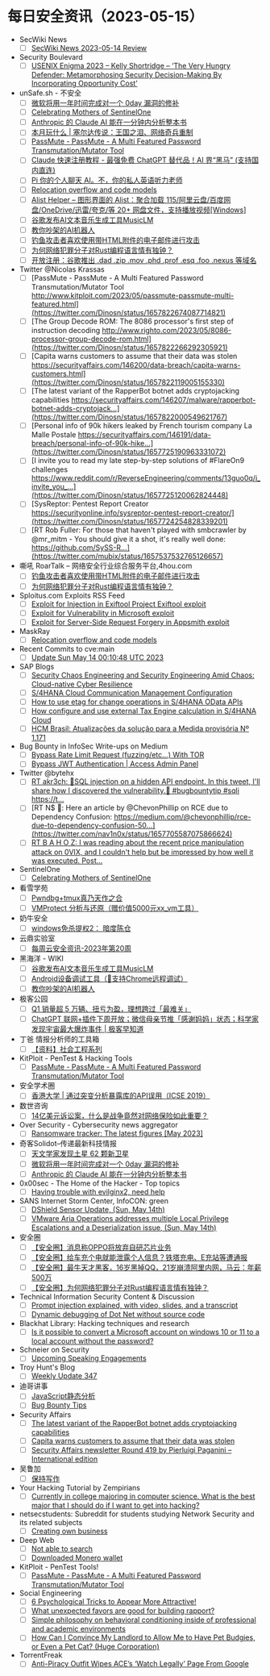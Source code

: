 # 每日安全资讯（2023-05-15）

- SecWiki News
  - [ ] [SecWiki News 2023-05-14 Review](http://www.sec-wiki.com/?2023-05-14)
- Security Boulevard
  - [ ] [USENIX Enigma 2023 – Kelly Shortridge – ‘The Very Hungry Defender: Metamorphosing Security Decision-Making By Incorporating Opportunity Cost’](https://securityboulevard.com/2023/05/usenix-enigma-2023-kelly-shortridge-the-very-hungry-defender-metamorphosing-security-decision-making-by-incorporating-opportunity-cost/)
- unSafe.sh - 不安全
  - [ ] [微软将用一年时间完成对一个 0day 漏洞的修补](https://buaq.net/go-163321.html)
  - [ ] [Celebrating Mothers of SentinelOne](https://buaq.net/go-163320.html)
  - [ ] [Anthropic 的 Claude AI 能在一分钟内分析整本书](https://buaq.net/go-163322.html)
  - [ ] [本月玩什么 | 塞尔达传说：王国之泪、网络奇兵重制](https://buaq.net/go-163310.html)
  - [ ] [PassMute - PassMute - A Multi Featured Password Transmutation/Mutator Tool](https://buaq.net/go-163299.html)
  - [ ] [Claude 快速注册教程 - 最强免费 ChatGPT 替代品！AI 界“黑马” (支持国内直连)](https://buaq.net/go-163311.html)
  - [ ] [Pi 你的个人聊天 AI。不，你的私人英语听力老师](https://buaq.net/go-163283.html)
  - [ ] [Relocation overflow and code models](https://buaq.net/go-163327.html)
  - [ ] [Alist Helper – 图形界面的 Alist：聚合加载 115/阿里云盘/百度网盘/OneDrive/迅雷/夸克/等 20+ 网盘文件，支持播放视频[Windows]](https://buaq.net/go-163284.html)
  - [ ] [谷歌发布AI文本音乐生成工具MusicLM](https://buaq.net/go-163280.html)
  - [ ] [教你吵架的AI机器人](https://buaq.net/go-163281.html)
  - [ ] [钓鱼攻击者喜欢使用带HTML附件的电子邮件进行攻击](https://buaq.net/go-163270.html)
  - [ ] [为何网络犯罪分子对Rust编程语言情有独钟？](https://buaq.net/go-163271.html)
  - [ ] [开放注册：谷歌推出 .dad .zip .mov .phd .prof .esq .foo .nexus 等域名](https://buaq.net/go-163260.html)
- Twitter @Nicolas Krassas
  - [ ] [PassMute - PassMute - A Multi Featured Password Transmutation/Mutator Tool http://www.kitploit.com/2023/05/passmute-passmute-multi-featured.html](https://twitter.com/Dinosn/status/1657822674087714821)
  - [ ] [The Group Decode ROM: The 8086 processor's first step of instruction decoding http://www.righto.com/2023/05/8086-processor-group-decode-rom.html](https://twitter.com/Dinosn/status/1657822266292305921)
  - [ ] [Capita warns customers to assume that their data was stolen https://securityaffairs.com/146200/data-breach/capita-warns-customers.html](https://twitter.com/Dinosn/status/1657822119005155330)
  - [ ] [The latest variant of the RapperBot botnet adds cryptojacking capabilities https://securityaffairs.com/146207/malware/rapperbot-botnet-adds-cryptojack...](https://twitter.com/Dinosn/status/1657822000549621767)
  - [ ] [Personal info of 90k hikers leaked by French tourism company La Malle Postale https://securityaffairs.com/146191/data-breach/personal-info-of-90k-hike...](https://twitter.com/Dinosn/status/1657725190963331072)
  - [ ] [I invite you to read my late step-by-step solutions of #FlareOn9 challenges https://www.reddit.com/r/ReverseEngineering/comments/13guo0q/i_invite_you_...](https://twitter.com/Dinosn/status/1657725120062824448)
  - [ ] [SysReptor: Pentest Report Creator https://securityonline.info/sysreptor-pentest-report-creator/](https://twitter.com/Dinosn/status/1657724254828339201)
  - [ ] [RT Rob Fuller: For those that haven't played with smbcrawler by @mr_mitm - You should give it a shot, it's really well done: https://github.com/SySS-R...](https://twitter.com/mubix/status/1657537532765126657)
- 嘶吼 RoarTalk – 网络安全行业综合服务平台,4hou.com
  - [ ] [钓鱼攻击者喜欢使用带HTML附件的电子邮件进行攻击](https://www.4hou.com/posts/9A14)
  - [ ] [为何网络犯罪分子对Rust编程语言情有独钟？](https://www.4hou.com/posts/vxgV)
- Sploitus.com Exploits RSS Feed
  - [ ] [Exploit for Injection in Exiftool Project Exiftool exploit](https://sploitus.com/exploit?id=29FAFE2A-740D-5876-9C4C-C3D02416E695&utm_source=rss&utm_medium=rss)
  - [ ] [Exploit for Vulnerability in Microsoft exploit](https://sploitus.com/exploit?id=3CCF78E3-E22A-54A3-907C-1D687E20BE7C&utm_source=rss&utm_medium=rss)
  - [ ] [Exploit for Server-Side Request Forgery in Appsmith exploit](https://sploitus.com/exploit?id=A6D752FF-F7A1-515C-A478-6C63702FBC8D&utm_source=rss&utm_medium=rss)
- MaskRay
  - [ ] [Relocation overflow and code models](https://maskray.me/blog/2023-05-14-relocation-overflow-and-code-models)
- Recent Commits to cve:main
  - [ ] [Update Sun May 14 00:10:48 UTC 2023](https://github.com/trickest/cve/commit/a885cab533746b9b58c7a49a8ae0bc9168cae6ca)
- SAP Blogs
  - [ ] [Security Chaos Engineering and Security Engineering Amid Chaos: Cloud-native Cyber Resilience](https://blogs.sap.com/2023/05/14/security-chaos-engineering-and-security-engineering-amid-chaos-cloud-native-cyber-resilience/)
  - [ ] [S/4HANA Cloud Communication Management Configuration](https://blogs.sap.com/2023/05/14/s-4hana-cloud-communication-management-configuration/)
  - [ ] [How to use etag for change operations in S/4HANA OData APIs](https://blogs.sap.com/2023/05/14/how-to-use-etag-for-change-operations-in-s-4hana-odata-apis/)
  - [ ] [How configure and use external Tax Engine calculation in S/4HANA Cloud](https://blogs.sap.com/2023/05/14/how-configure-and-use-external-tax-engine-calculation-in-s-4hana-cloud/)
  - [ ] [HCM Brasil: Atualizações da solução para a Medida provisória Nº 1.171](https://blogs.sap.com/2023/05/14/hcm-brasil-atualizacoes-da-solucao-para-a-medida-provisoria-no-1.171/)
- Bug Bounty in InfoSec Write-ups on Medium
  - [ ] [Bypass Rate Limit Request (fuzzing/etc…) With TOR](https://infosecwriteups.com/bypass-rate-limit-request-fuzzing-etc-with-tor-3a285f3980d2?source=rss----7b722bfd1b8d--bug_bounty)
  - [ ] [Bypass JWT Authentication | Access Admin Panel](https://infosecwriteups.com/bypass-jwt-authentication-access-admin-panel-73b8d73a0f1?source=rss----7b722bfd1b8d--bug_bounty)
- Twitter @bytehx
  - [ ] [RT akr3ch: 💉SQL injection on a hidden API endpoint. In this tweet, I'll share how I discovered the vulnerability.💉 #bugbountytip #sqli https://t...](https://twitter.com/akr3ch/status/1657726365423271936)
  - [ ] [RT N$ 🍥: Here an article by @ChevonPhillip on RCE due to Dependency Confusion: https://medium.com/@chevonphillip/rce-due-to-dependency-confusion-50...](https://twitter.com/nav1n0x/status/1657705587075866624)
  - [ ] [RT B A H O Z: I was reading about the recent price manipulation attack on 0VIX, and I couldn't help but be impressed by how well it was executed. Post...](https://twitter.com/bahoz_eth/status/1657568003590897664)
- SentinelOne
  - [ ] [Celebrating Mothers of SentinelOne](https://www.sentinelone.com/blog/celebrating-mothers-of-sentinelone/)
- 看雪学苑
  - [ ] [Pwndbg+tmux真乃天作之合](https://mp.weixin.qq.com/s?__biz=MjM5NTc2MDYxMw==&mid=2458504430&idx=1&sn=ecde655b0ec414546b288772c30823cb&chksm=b18efc6486f975727b952b505733d3c70be7b2acbdd72cdbeee6003177cdbe303269b9bbbe9c&scene=58&subscene=0#rd)
  - [ ] [VMProtect 分析与还原（赠价值5000元xx_vm工具）](https://mp.weixin.qq.com/s?__biz=MjM5NTc2MDYxMw==&mid=2458504430&idx=2&sn=a0f1606ec0034ac70ca2ccfa7f773ba3&chksm=b18efc6486f97572d8776f171ab59176bd7f5d02f91995428aa0de29bec97b07d9134a9b8d56&scene=58&subscene=0#rd)
- 奶牛安全
  - [ ] [windows免杀提权2： 暗度陈仓](https://mp.weixin.qq.com/s?__biz=MzU4NjY0NTExNA==&mid=2247489445&idx=1&sn=a52ba2b3be6574e8e82e82cd9a2e66ab&chksm=fdf97cb0ca8ef5a6da6e2f43f0f3fe97c3b40ff3d78d1319d92e77fa379179faa5a436ad6733&scene=58&subscene=0#rd)
- 云鼎实验室
  - [ ] [每周云安全资讯-2023年第20周](https://mp.weixin.qq.com/s?__biz=MzU3ODAyMjg4OQ==&mid=2247494955&idx=1&sn=fe85ec6d64e58efcbc74964f8726787f&chksm=fd7911adca0e98bb9eb6e5a8ea259b050efaa682aed69422ec6044ec8ea45c65b667e853339c&scene=58&subscene=0#rd)
- 黑海洋 - WIKI
  - [ ] [谷歌发布AI文本音乐生成工具MusicLM](https://blog.upx8.com/3558)
  - [ ] [Android设备调试工具（🐛支持Chrome远程调试）](https://blog.upx8.com/3557)
  - [ ] [教你吵架的AI机器人](https://blog.upx8.com/3556)
- 极客公园
  - [ ] [Q1 销量超 5 万辆、扭亏为盈，理想跨过「最难关」](https://mp.weixin.qq.com/s?__biz=MTMwNDMwODQ0MQ==&mid=2652992323&idx=1&sn=b3350812396ddd855afa0669fcaa7b9b&chksm=7e540ef5492387e37ecf87cef7ee102453129cbd294a6eb96ba476d42433a26e413b812e5e86&scene=58&subscene=0#rd)
  - [ ] [ChatGPT 联网+插件下周开放；微信母亲节推「感谢妈妈」状态；科学家发现宇宙最大爆炸事件 | 极客早知道](https://mp.weixin.qq.com/s?__biz=MTMwNDMwODQ0MQ==&mid=2652992322&idx=1&sn=3cc71c04d725067e8e79149c3dbf85f8&chksm=7e540ef4492387e27445e2a5b2fb8ac6ce1369b84d1b13e967eadfb7ba8a16b77aeccd9c979d&scene=58&subscene=0#rd)
- 丁爸 情报分析师的工具箱
  - [ ] [【资料】社会工程系列](https://mp.weixin.qq.com/s?__biz=MzI2MTE0NTE3Mw==&mid=2651136283&idx=1&sn=e68dbc724ca17bb7c0a93ac04ac28323&chksm=f1af5621c6d8df371dd26ecd6d0b6effcf609614ccfc40692e7abd977c90c8c0fd1706f993e4&scene=58&subscene=0#rd)
- KitPloit - PenTest & Hacking Tools
  - [ ] [PassMute - PassMute - A Multi Featured Password Transmutation/Mutator Tool](http://www.kitploit.com/2023/05/passmute-passmute-multi-featured.html)
- 安全学术圈
  - [ ] [香港大学 | 通过突变分析暴露库的API误用（ICSE 2019）](https://mp.weixin.qq.com/s?__biz=MzU5MTM5MTQ2MA==&mid=2247489037&idx=1&sn=d65ab0573ad544254a9585382a14f913&chksm=fe2ee986c959609088764ba94d9519e01616636c0e65d922dabb336c699882c333478975e976&scene=58&subscene=0#rd)
- 数世咨询
  - [ ] [14亿美元诉讼案，什么是战争竟然对网络保险如此重要？](https://mp.weixin.qq.com/s?__biz=MzkxNzA3MTgyNg==&mid=2247498078&idx=1&sn=891fabe5b97033d05da4560ea64fb9d7&chksm=c1448be3f63302f57b6ba565437055ad77f23d24ea2ec6e54ddbc099bd8ae6ac0724a3b3c04d&scene=58&subscene=0#rd)
- Over Security - Cybersecurity news aggregator
  - [ ] [Ransomware tracker: The latest figures [May 2023]](https://therecord.media/ransomware-tracker-the-latest-figures)
- 奇客Solidot–传递最新科技情报
  - [ ] [天文学家发现土星 62 颗新卫星](https://www.solidot.org/story?sid=74958)
  - [ ] [微软将用一年时间完成对一个 0day 漏洞的修补](https://www.solidot.org/story?sid=74957)
  - [ ] [Anthropic 的 Claude AI 能在一分钟内分析整本书](https://www.solidot.org/story?sid=74956)
- 0x00sec - The Home of the Hacker - Top topics
  - [ ] [Having trouble with evilginx2, need help](https://0x00sec.org/t/having-trouble-with-evilginx2-need-help/35055)
- SANS Internet Storm Center, InfoCON: green
  - [ ] [DShield Sensor Update, (Sun, May 14th)](https://isc.sans.edu/diary/rss/29844)
  - [ ] [VMware Aria Operations addresses multiple Local Privilege Escalations and a Deserialization issue, (Sun, May 14th)](https://isc.sans.edu/diary/rss/29842)
- 安全圈
  - [ ] [【安全圈】消息称OPPO将放弃自研芯片业务](https://mp.weixin.qq.com/s?__biz=MzIzMzE4NDU1OQ==&mid=2652034380&idx=1&sn=d187a7b1ba89109798928b447f6e8551&chksm=f36ff90cc418701af202d222312204fc79cfb8b43f6232dd9b675ec09c148826e530314cfd1c&scene=58&subscene=0#rd)
  - [ ] [【安全圈】给车充个电就能泄露个人信息？铁塔充电、E充站等遭通报](https://mp.weixin.qq.com/s?__biz=MzIzMzE4NDU1OQ==&mid=2652034380&idx=2&sn=6be87366c1af46af20e13da3039b9b71&chksm=f36ff90cc418701aad67b0e6cfa56e9ec837c5db27ad95a33e3bc916f7034d8cf505a9c1d10b&scene=58&subscene=0#rd)
  - [ ] [【安全圈】最牛天才黑客，16岁黑掉QQ，21岁崩溃阿里内网，马云：年薪500万](https://mp.weixin.qq.com/s?__biz=MzIzMzE4NDU1OQ==&mid=2652034380&idx=3&sn=a5a56a179f8e57af8f52866220597e61&chksm=f36ff90cc418701a54aaa9d149520931d0488be33481cf59e7e9081113fb939ebc44a19a83c7&scene=58&subscene=0#rd)
  - [ ] [【安全圈】为何网络犯罪分子对Rust编程语言情有独钟？](https://mp.weixin.qq.com/s?__biz=MzIzMzE4NDU1OQ==&mid=2652034380&idx=4&sn=72639f8222e981188659cefb65267154&chksm=f36ff90cc418701a0f5b8cfe9a3f8bfa9c50d625ed9b0353781050eba97378a7baa69e271047&scene=58&subscene=0#rd)
- Technical Information Security Content & Discussion
  - [ ] [Prompt injection explained, with video, slides, and a transcript](https://www.reddit.com/r/netsec/comments/13h7n2w/prompt_injection_explained_with_video_slides_and/)
  - [ ] [Dynamic debugging of Dot Net without source code](https://www.reddit.com/r/netsec/comments/13hpnpg/dynamic_debugging_of_dot_net_without_source_code/)
- Blackhat Library: Hacking techniques and research
  - [ ] [Is it possible to convert a Microsoft account on windows 10 or 11 to a local account without the password?](https://www.reddit.com/r/blackhat/comments/13hacjk/is_it_possible_to_convert_a_microsoft_account_on/)
- Schneier on Security
  - [ ] [Upcoming Speaking Engagements](https://www.schneier.com/blog/archives/2023/05/upcoming-speaking-engagements-30.html)
- Troy Hunt's Blog
  - [ ] [Weekly Update 347](https://www.troyhunt.com/weekly-update-347/)
- 迪哥讲事
  - [ ] [JavaScript静态分析](https://mp.weixin.qq.com/s?__biz=MzIzMTIzNTM0MA==&mid=2247489238&idx=1&sn=75c28559dec818a96e892257d1c49bf4&chksm=e8a61cb5dfd195a3eaecade204529a253e89ea63ecf0bec7dba0cd987a93fc07812ecd25d960&scene=58&subscene=0#rd)
  - [ ] [Bug Bounty Tips](https://mp.weixin.qq.com/s?__biz=MzIzMTIzNTM0MA==&mid=2247489238&idx=2&sn=03c94a4ce657fff1c93bb91d889582cb&chksm=e8a61cb5dfd195a36fcf63974ded46c7f153ad12caae9914b268512412ca495d6b85aa35abf4&scene=58&subscene=0#rd)
- Security Affairs
  - [ ] [The latest variant of the RapperBot botnet adds cryptojacking capabilities](https://securityaffairs.com/146207/malware/rapperbot-botnet-adds-cryptojacking.html)
  - [ ] [Capita warns customers to assume that their data was stolen](https://securityaffairs.com/146200/data-breach/capita-warns-customers.html)
  - [ ] [Security Affairs newsletter Round 419 by Pierluigi Paganini – International edition](https://securityaffairs.com/146195/breaking-news/security-affairs-newsletter-round-419.html)
- 吴鲁加
  - [ ] [保持写作](https://mp.weixin.qq.com/s?__biz=Mzg5NDY4ODM1MA==&mid=2247484415&idx=1&sn=c1fb69f9f796f5e186f103994380312c&chksm=c01a8ecef76d07d8d54bf0a9a3dab696feab5d03e9ee9df6335498360b6f61332f32514f48dd&scene=58&subscene=0#rd)
- Your Hacking Tutorial by Zempirians
  - [ ] [Currently in college majoring in computer science. What is the best major that I should do if I want to get into hacking?](https://www.reddit.com/r/HowToHack/comments/13h3bky/currently_in_college_majoring_in_computer_science/)
- netsecstudents: Subreddit for students studying Network Security and its related subjects
  - [ ] [Creating own business](https://www.reddit.com/r/netsecstudents/comments/13h9ysj/creating_own_business/)
- Deep Web
  - [ ] [Not able to search](https://www.reddit.com/r/deepweb/comments/13hcj2u/not_able_to_search/)
  - [ ] [Downloaded Monero wallet](https://www.reddit.com/r/deepweb/comments/13gzff4/downloaded_monero_wallet/)
- KitPloit - PenTest Tools!
  - [ ] [PassMute - PassMute - A Multi Featured Password Transmutation/Mutator Tool](http://www.kitploit.com/2023/05/passmute-passmute-multi-featured.html)
- Social Engineering
  - [ ] [6 Psychological Tricks to Appear More Attractive!](https://www.reddit.com/r/SocialEngineering/comments/13hdhf1/6_psychological_tricks_to_appear_more_attractive/)
  - [ ] [What unexpected favors are good for building rapport?](https://www.reddit.com/r/SocialEngineering/comments/13hozfq/what_unexpected_favors_are_good_for_building/)
  - [ ] [Simple philosophy on behavioral conditioning inside of professional and academic environments](https://www.reddit.com/r/SocialEngineering/comments/13gxy07/simple_philosophy_on_behavioral_conditioning/)
  - [ ] [How Can I Convince My Landlord to Allow Me to Have Pet Budgies, or Even a Pet Cat? (Huge Corporation)](https://www.reddit.com/r/SocialEngineering/comments/13gzf01/how_can_i_convince_my_landlord_to_allow_me_to/)
- TorrentFreak
  - [ ] [Anti-Piracy Outfit Wipes ACE’s ‘Watch Legally’ Page From Google](https://torrentfreak.com/anti-piracy-outfit-wipes-aces-watch-legally-page-from-google-230513/)
